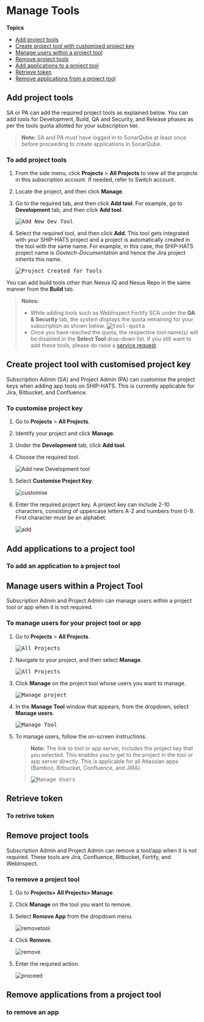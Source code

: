 # Manage Tools

**Topics**
- [Add project tools](#add-project-tools)
- [Create project tool with customised project key](#create-project-tool-with-customised-project-key)
- [Manage users within a project tool](#manage-users-within-a-project-tool)
- [Remove project tools](#remove-project-tools)
- [Add applications to a project tool](#add-applications-to-a-project-tool)
- [Retrieve token](#retrieve-token)
- [Remove applications from a project tool](#remove-applications-from-a-project-tool)

## Add project tools

SA or PA can add the required project tools as explained below. You can add tools for Development, Build, QA and Security, and Release phases as per the tools quota allotted for your subscription tier. 

>**Note:** SA and PA must have logged in to SonarQube at least once before proceeding to create applications in SonarQube.

### To add project tools

1. From the side menu, click **Projects** > **All Projects** to view all the projects in this subscription account. If needed, refer to Switch account.
2. Locate the project, and then click **Manage**.

3. Go to the required tab, and then click **Add tool**. For example, go to **Development** tab, and then click **Add tool**.

    <kbd>![Add New Dev Tool](add-new-development-tool.png ':size=100%')</kbd>

5. Select the required tool, and then click **Add**. This tool gets integrated with your SHIP-HATS project and a project is automatically created in the tool with the same name. For example, in this case, the SHIP-HATS project name is _Govtech-Documentation_ and hence the Jira project inherits this name.

    <kbd>![Project Created for Tools](project-created-for-tools.png ':size=100%')</kbd>

You can add build tools other than Nexus IQ and Nexus Repo in the same manner from the **Build** tab.

>**Notes:**
>- While adding tools such as WebInspect Fortify SCA under the **QA &amp; Security** tab, the system displays the quota remaining for your subscription as shown below.
><kbd>![tool-quota](tool-quota.png ':size=100%')</kbd>
>- Once you have reached the quota, the respective tool name(s) will be disabled in the **Select Tool** drop-down list. If you still want to add these tools, please do raise a [service request](https://jira.ship.gov.sg/servicedesk/customer/portal/11/).


## Create project tool with customised project key
Subscription Admin (SA) and Project Admin (PA) can customise the project keys when adding app tools on SHIP-HATS. This is currently applicable for Jira, Bitbucket, and Confluence.  

### To customise project key 

1. Go to **Projects** > **All Projects**.
1. Identify your project and click **Manage**. 
2. Under the **Development** tab, click **Add tool**.
3. Choose the required tool.

    ![Add new Development tool](add-new-dev-tool.png)

4.  Select **Customise Project Key**.

    ![customise](customise.png)

5. Enter the required project key. A project key can include 2-10 characters, consisting of uppercase letters A-Z and numbers from 0-9. First character must be an alphabet. 

    ![add](addnewkey.png)

## Add applications to a project tool

### To add an application to a project tool



## Manage users within a Project Tool

Subscription Admin and Project Admin can manage users within a project tool or app when it is not required. 

### To manage users for your project tool or app

1. Go to **Projects** > **All Projects**.

    <kbd>![All Projects](portal-projects-all-projects.png)</kbd>

1. Navigate to your project, and then select **Manage**.

    <kbd>![All Projects](portal-projects-manage.png  ':size=60%')</kbd>

1. Click **Manage** on the project tool whose users you want to manage. 

    <kbd>![Manage project](portal-projects-manage-app.png)</kbd>

1. In the **Manage Tool** window that appears, from the dropdown, select **Manage users**. 

    <kbd>![Manage Tool](portal-projects-manage-tool.png  ':size=60%')</kbd>

1. To manage users, follow the on-screen instructions. 

    >**Note:** The link to tool or app server, includes the project key that you selected. This enables you to get to the project in the tool or app server directly. This is applicable for all Atlassian apps (Bamboo, Bitbucket, Confluence, and JIRA).  
    >
    ><kbd>![Manage Users](portal-projects-manage-users.png  ':size=60%')</kbd>

## Retrieve token 

### To retrive token


## Remove project tools
Subscription Admin and Project Admin can remove a tool/app when it is not required. These tools are Jira, Confluence, Bitbucket, Fortify, and WebInspect. 

### To remove a project tool

1. Go to **Projects> All Projects> Manage**.
2. Click **Manage** on the tool you want to remove. 
3. Select **Remove App** from the dropdown menu. 

    ![removetool](removetool.png)

4. Click **Remove**.

    ![remove](confirmremove.png)

5. Enter the required action. 

    ![proceed](proceed.png)






## Remove applications from a project tool

### to remove an app
